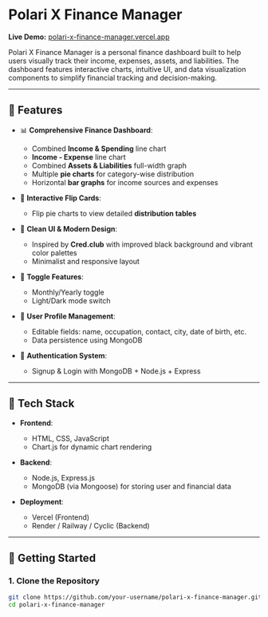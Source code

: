 # Polari X Finance Manager

**Live Demo:** [polari-x-finance-manager.vercel.app](https://polari-x-finance-manager.vercel.app/)

Polari X Finance Manager is a personal finance dashboard built to help users visually track their income, expenses, assets, and liabilities. The dashboard features interactive charts, intuitive UI, and data visualization components to simplify financial tracking and decision-making.

---

## 🌟 Features

- 📊 **Comprehensive Finance Dashboard**:
  - Combined **Income & Spending** line chart
  - **Income - Expense** line chart
  - Combined **Assets & Liabilities** full-width graph
  - Multiple **pie charts** for category-wise distribution
  - Horizontal **bar graphs** for income sources and expenses

- 🔄 **Interactive Flip Cards**:
  - Flip pie charts to view detailed **distribution tables**

- 🎨 **Clean UI & Modern Design**:
  - Inspired by **Cred.club** with improved black background and vibrant color palettes
  - Minimalist and responsive layout

- 🔀 **Toggle Features**:
  - Monthly/Yearly toggle
  - Light/Dark mode switch

- 🧾 **User Profile Management**:
  - Editable fields: name, occupation, contact, city, date of birth, etc.
  - Data persistence using MongoDB

- 🔐 **Authentication System**:
  - Signup & Login with MongoDB + Node.js + Express

---

## 🧱 Tech Stack

- **Frontend**:
  - HTML, CSS, JavaScript
  - Chart.js for dynamic chart rendering

- **Backend**:
  - Node.js, Express.js
  - MongoDB (via Mongoose) for storing user and financial data

- **Deployment**:
  - Vercel (Frontend)
  - Render / Railway / Cyclic (Backend)

---

## 🚀 Getting Started

### 1. Clone the Repository

```bash
git clone https://github.com/your-username/polari-x-finance-manager.git
cd polari-x-finance-manager
